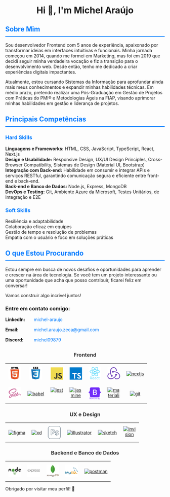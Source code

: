 <h1 align="center">Hi 👋, I'm Michel Araújo</h1>

<h2 style="border-bottom: 2px solid #007BFF; padding-bottom: 10px; color: #007BFF;">Sobre Mim</h2>
<p>Sou desenvolvedor Frontend com 5 anos de experiência, apaixonado por transformar
    ideias em interfaces intuitivas e funcionais. Minha jornada começou em 2014, quando me formei em Marketing,
    mas foi em 2019 que decidi seguir minha verdadeira vocação e fiz a transição para o desenvolvimento web.
    Desde então, tenho me dedicado a criar experiências digitais impactantes.</p>
<p>Atualmente, estou cursando Sistemas da Informação para aprofundar ainda mais meus conhecimentos e expandir minhas habilidades técnicas. Em médio prazo, pretendo realizar uma Pós-Graduação em Gestão de Projetos com Práticas do PMI® e Metodologias Ágeis na FIAP, visando aprimorar minhas habilidades em gestão e liderança de projetos.</p>

<h2 style="border-bottom: 2px solid #007BFF; padding-bottom: 10px; color: #007BFF;">Principais Competências</h2>

<h3 style="color: #007BFF;">Hard Skills</h3>
<ul style="list-style-type: none; padding: 0;">
    <li><strong>Linguagens e Frameworks:</strong> HTML, CSS, JavaScript, TypeScript, React, Next.js</li>
    <li><strong>Design e Usabilidade:</strong> Responsive Design, UX/UI Design Principles, Cross-Browser
        Compatibility, Sistemas de Design (Material UI, Bootstrap)</li>
    <li><strong>Integração com Back-end:</strong> Habilidade em consumir e integrar APIs e serviços RESTful,
        garantindo comunicação segura e eficiente entre front-end e back-end.</li>
    <li><strong>Back-end e Banco de Dados:</strong> Node.js, Express, MongoDB</li>
    <li><strong>DevOps e Testing:</strong> Git, Ambiente Azure da Microsoft, Testes Unitários, de Integração e
        E2E</li>
</ul>

<h3 style="color: #007BFF;">Soft Skills</h3>
<ul style="list-style-type: none; padding: 0;">
    <li>Resiliência e adaptabilidade</li>
    <li>Colaboração eficaz em equipes</li>
    <li>Gestão de tempo e resolução de problemas</li>
    <li>Empatia com o usuário e foco em soluções práticas</li>
</ul>

<h2 style="border-bottom: 2px solid #007BFF; padding-bottom: 10px; color: #007BFF;">O que Estou Procurando</h2>
<p>Estou sempre em busca de novos desafios e oportunidades para aprender e crescer na área de tecnologia. Se
    você tem um projeto interessante ou uma oportunidade que acha que posso contribuir, ficarei feliz em
    conversar!</p>
<p>Vamos construir algo incrível juntos!</p>


<h3 align="left">Entre em contato comigo:</h3>
<ul style="list-style-type: none; padding: 0; margin: 0; display: flex; flex-direction: column; gap: 15px;">
    <li style="display: flex; align-items: center; gap: 10px;">
        <strong style="min-width: 80px;">LinkedIn:</strong>
        <a href="https://www.linkedin.com/in/michel-araujo/" target="_blank"
            style="color: #007BFF; text-decoration: none; display: flex; align-items: center; gap: 10px;">
            michel-araujo
        </a>
    </li>
    <li style="display: flex; align-items: center; gap: 10px;">
        <strong style="min-width: 80px;">Email:</strong>
        <a href="mailto:michel.araujo.zeca@gmail.com"
            style="color: #007BFF; text-decoration: none; display: flex; align-items: center; gap: 10px;">
            michel.araujo.zeca@gmail.com
        </a>
    </li>
    <li style="display: flex; align-items: center; gap: 10px;">
        <strong style="min-width: 80px;">Discord:</strong>
        <a href="https://discord.gg/michel09879" target="_blank"
            style="display: flex; align-items: center; gap: 10px; color: #007BFF; text-decoration: none;">
            michel09879
        </a>
    </li>
</ul>
<h2></h2>
<h3 style="text-align: center; color: #333;">Frontend</h3>
<table style="width: 100%; border-collapse: collapse; text-align: center; margin-bottom: 20px;">
    <tr>
        <td style="padding: 10px;">
            <a href="https://www.w3.org/html/" target="_blank" rel="noreferrer">
                <img src="https://raw.githubusercontent.com/devicons/devicon/master/icons/html5/html5-original-wordmark.svg" alt="html5" width="40" height="40" />
            </a>
        </td>
        <td style="padding: 10px;">
            <a href="https://www.w3schools.com/css/" target="_blank" rel="noreferrer">
                <img src="https://raw.githubusercontent.com/devicons/devicon/master/icons/css3/css3-original-wordmark.svg" alt="css3" width="40" height="40" />
            </a>
        </td>
        <td style="padding: 10px;">
            <a href="https://developer.mozilla.org/en-US/docs/Web/JavaScript" target="_blank" rel="noreferrer"
            style="display: flex; align-items: center;">
            <img src="https://raw.githubusercontent.com/devicons/devicon/master/icons/javascript/javascript-original.svg"
                alt="javascript" width="40" height="40" />
        </a>
        </td>
        <td style="padding: 10px;">
            <a href="https://www.typescriptlang.org/" target="_blank" rel="noreferrer"
                style="display: flex; align-items: center;">
                <img src="https://raw.githubusercontent.com/devicons/devicon/master/icons/typescript/typescript-original.svg"
                    alt="typescript" width="40" height="40" />
            </a>
        </td>
        <td style="padding: 10px;">
            <a href="https://reactjs.org/" target="_blank" rel="noreferrer">
                <img src="https://raw.githubusercontent.com/devicons/devicon/master/icons/react/react-original-wordmark.svg" alt="react" width="40" height="40" />
            </a>
        </td>
        <td style="padding: 10px;">
            <a href="https://redux.js.org" target="_blank" rel="noreferrer">
                <img src="https://raw.githubusercontent.com/devicons/devicon/master/icons/redux/redux-original.svg" alt="redux" width="40" height="40" />
            </a>
        </td>
        <td style="padding: 10px;">
            <a href="https://nextjs.org/" target="_blank" rel="noreferrer">
                <img src="https://cdn.worldvectorlogo.com/logos/nextjs-2.svg" alt="nextjs" width="40" height="40" />
            </a>
        </td>
    </tr>
    <tr>
        <td style="padding: 10px;">
            <a href="https://sass-lang.com" target="_blank" rel="noreferrer">
                <img src="https://raw.githubusercontent.com/devicons/devicon/master/icons/sass/sass-original.svg" alt="sass" width="40" height="40" />
            </a>
        </td>
        <td style="padding: 10px;">
            <a href="https://babeljs.io/" target="_blank" rel="noreferrer">
                <img src="https://www.vectorlogo.zone/logos/babeljs/babeljs-icon.svg" alt="babel" width="40" height="40" />
            </a>
        </td>
        <td style="padding: 10px;">
            <a href="https://jestjs.io" target="_blank" rel="noreferrer" style="display: flex; align-items: center;">
                <img src="https://www.vectorlogo.zone/logos/jestjsio/jestjsio-icon.svg" alt="jest" width="40" height="40" />
            </a>
        </td>
        <td style="padding: 10px;">
            <a href="https://jasmine.github.io/" target="_blank" rel="noreferrer" style="display: flex; align-items: center;">
                <img src="https://www.vectorlogo.zone/logos/jasmine/jasmine-icon.svg" alt="jasmine" width="40" height="40" />
            </a>
        </td>
        <td style="padding: 10px;">
            <a href="https://getbootstrap.com" target="_blank" rel="noreferrer" style="display: flex; align-items: center;">
                <img src="https://raw.githubusercontent.com/devicons/devicon/master/icons/bootstrap/bootstrap-plain-wordmark.svg"
                    alt="bootstrap" width="40" height="40" />
            </a>
        </td>
        <td style="padding: 10px;">
            <a href="https://materializecss.com/" target="_blank" rel="noreferrer" style="display: flex; align-items: center;">
                <img src="https://raw.githubusercontent.com/prplx/svg-logos/5585531d45d294869c4eaab4d7cf2e9c167710a9/svg/materialize.svg"
                    alt="materialize" width="40" height="40" />
            </a>
        </td>
        <td style="padding: 10px;">
            <a href="https://www.git-scm.com/" target="_blank" rel="noreferrer">
                <img src="https://www.vectorlogo.zone/logos/git-scm/git-scm-icon.svg" alt="git" width="40" height="40" />
            </a>
        </td>
    </tr>
</table>
<h3 style="text-align: center; color: #333;">UX e Design</h3>
<table style="width: 100%; border-collapse: collapse; text-align: center; margin-bottom: 20px;">
    <tr>
        <td style="padding: 10px;">
            <a href="https://www.figma.com/" target="_blank" rel="noreferrer">
                <img src="https://www.vectorlogo.zone/logos/figma/figma-icon.svg" alt="figma" width="40" height="40" />
            </a>
        </td>
        <td style="padding: 10px;">
            <a href="https://www.adobe.com/products/xd.html" target="_blank" rel="noreferrer">
                <img src="https://cdn.worldvectorlogo.com/logos/adobe-xd.svg" alt="xd" width="40" height="40" />
            </a>
        </td>
        <td style="padding: 10px;">
            <a href="https://www.photoshop.com/en" target="_blank" rel="noreferrer" style="display: flex; align-items: center;">
                <img src="https://raw.githubusercontent.com/devicons/devicon/master/icons/photoshop/photoshop-line.svg" alt="photoshop" width="40" height="40" />
            </a>
        </td>
        <td style="padding: 10px;">
            <a href="https://www.adobe.com/in/products/illustrator.html" target="_blank" rel="noreferrer">
                <img src="https://www.vectorlogo.zone/logos/adobe_illustrator/adobe_illustrator-icon.svg" alt="illustrator" width="40" height="40" />
            </a>
        </td>
        <td style="padding: 10px;">
            <a href="https://www.sketch.com/" target="_blank" rel="noreferrer">
                <img src="https://www.vectorlogo.zone/logos/sketchapp/sketchapp-icon.svg" alt="sketch" width="40" height="40" />
            </a>
        </td>
        <td style="padding: 10px;">
            <a href="https://www.invisionapp.com/" target="_blank" rel="noreferrer" style="display: flex; align-items: center;">
                <img src="https://www.vectorlogo.zone/logos/invisionapp/invisionapp-icon.svg" alt="invision" width="40"
                    height="40" />
            </a>
        </td>
    </tr>
</table>
<h3 style="text-align: center; color: #333;">Backend e Banco de Dados</h3>
<table style="width: 100%; border-collapse: collapse; text-align: center;">
    <tr>
        <td style="padding: 10px;">
            <a href="https://nodejs.org" target="_blank" rel="noreferrer">
                <img src="https://raw.githubusercontent.com/devicons/devicon/master/icons/nodejs/nodejs-original-wordmark.svg" alt="nodejs" width="40" height="40" />
            </a>
        </td>
        <td style="padding: 10px;">
            <a href="https://expressjs.com" target="_blank" rel="noreferrer">
                <img src="https://raw.githubusercontent.com/devicons/devicon/master/icons/express/express-original-wordmark.svg" alt="express" width="40" height="40" />
            </a>
        </td>
        <td style="padding: 10px;">
            <a href="https://www.mongodb.com/" target="_blank" rel="noreferrer">
                <img src="https://raw.githubusercontent.com/devicons/devicon/master/icons/mongodb/mongodb-original-wordmark.svg" alt="mongodb" width="40" height="40" />
            </a>
        </td>
        <td style="padding: 10px;">
            <a href="https://www.mysql.com/" target="_blank" rel="noreferrer">
                <img src="https://raw.githubusercontent.com/devicons/devicon/master/icons/mysql/mysql-original-wordmark.svg" alt="mysql" width="40" height="40" />
            </a>
        </td>
        <td style="padding: 10px;">
            <a href="https://postman.com" target="_blank" rel="noreferrer">
                <img src="https://www.vectorlogo.zone/logos/getpostman/getpostman-icon.svg" alt="postman" width="40" height="40" />
            </a>
        </td>
    </tr>
</table>

<p>Obrigado por visitar meu perfil! 🚀</p>
